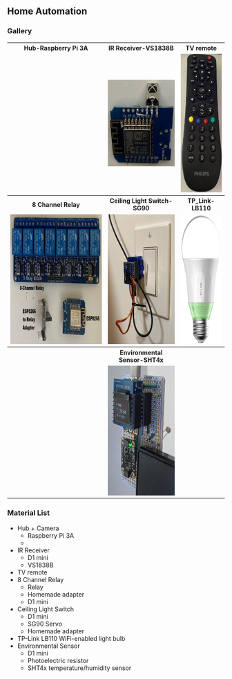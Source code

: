 ## Home Automation
### Gallery
<table>
  <tr> 
    <th>Hub-Raspberry Pi 3A</th> 
    <th>IR Receiver-VS1838B</th> 
    <th> TV remote</th>  
  </tr>
  <tr> 
    <td>  </td> 
    <td> <img width="240px" height="200px" src="misc/ir_receiver.jpg" /> </td> 
    <td> <img width="120px" height="320px" src="misc/tv_remotre.jpg" /> </td>
  </tr>
  <tr> 
    <th>8 Channel Relay</th> 
    <th> Ceiling Light Switch-SG90</th> 
    <th> TP_Link-LB110 </td> 
  </tr>
  <tr> 
    <td> <img width="450px" height="300px" src="misc/relay_8ch.jpg" /> </td> 
    <td> <img width="240px" height="300px" src="misc/ceiling_light_switch.jpg" /> </td> 
    <td> <img width="150px" height="300px" src="misc/lb110.jpg" </td> 
  </tr>
  <tr>
    <th> </th> 
    <th>Environmental Sensor-SHT4x</th> 
    <th> </th> 
  </tr> 
  <tr> 
    <td> </td> 
    <td> <img width="250px" height="300px" src="misc/sht4x.jpg" /> </td> 
    <td> </td> 
  </tr> 
</table>

### Material List
* Hub + Camera
  * Raspberry Pi 3A
  *  
* IR Receiver
  * D1 mini
  * VS1838B
* TV remote
* 8 Channel Relay
  * Relay
  * Homemade adapter
  * D1 mini
* Ceiling Light Switch
  * D1 mini
  * SG90 Servo
  * Homemade adapter  
* TP-Link LB110 WiFi-enabled light bulb
* Environmental Sensor
  * D1 mini 
  * Photoelectric resistor
  * SHT4x temperature/humidity sensor  
